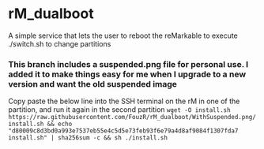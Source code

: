# rM_dualboot
A simple service that lets the user to reboot the reMarkable to execute ./switch.sh to change partitions

### This branch includes a suspended.png file for personal use. I added it to make things easy for me when I upgrade to a new version and want the old suspended image
Copy paste the below line into the SSH terminal on the rM in one of the partition, and run it again in the second partition
`wget -O install.sh https://raw.githubusercontent.com/FouzR/rM_dualboot/WithSuspended.png/install.sh && echo "d80009c8d3bd0a993e7537eb55e4c5d5e73feb93f6e79a4d8af9084f1307fda7  install.sh" | sha256sum -c && sh ./install.sh`


